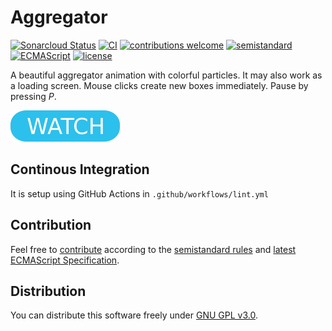 # Aggregator

[![Sonarcloud Status](https://sonarcloud.io/api/project_badges/measure?project=berkerol_aggregator&metric=alert_status)](https://sonarcloud.io/dashboard?id=berkerol_aggregator)
[![CI](https://github.com/berkerol/aggregator/actions/workflows/lint.yml/badge.svg?branch=master)](https://github.com/berkerol/aggregator/actions/workflows/lint.yml)
[![contributions welcome](https://img.shields.io/badge/contributions-welcome-brightgreen.svg)](https://github.com/berkerol/aggregator/issues)
[![semistandard](https://img.shields.io/badge/code%20style-semistandard-brightgreen.svg)](https://github.com/Flet/semistandard)
[![ECMAScript](https://img.shields.io/badge/ECMAScript-latest-brightgreen.svg)](https://www.ecma-international.org/ecma-262)
[![license](https://img.shields.io/badge/license-GNU%20GPL%20v3.0-blue.svg)](https://github.com/berkerol/aggregator/blob/master/LICENSE)

A beautiful aggregator animation with colorful particles. It may also work as a loading screen. Mouse clicks create new boxes immediately. Pause by pressing _P_.

[![button](watch.png)](https://berkerol.github.io/aggregator/aggregator.html)

## Continous Integration

It is setup using GitHub Actions in `.github/workflows/lint.yml`

## Contribution

Feel free to [contribute](https://github.com/berkerol/aggregator/issues) according to the [semistandard rules](https://github.com/Flet/semistandard) and [latest ECMAScript Specification](https://www.ecma-international.org/ecma-262).

## Distribution

You can distribute this software freely under [GNU GPL v3.0](https://github.com/berkerol/aggregator/blob/master/LICENSE).
